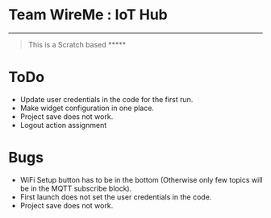 Team WireMe : IoT Hub
===================
---
> This is a Scratch based *****

ToDo
===================
 - Update user credentials in the code for the first run.
 - Make widget configuration in one place.
 - Project save does not work.
 - Logout action assignment

Bugs
===================

 - WiFi Setup button has to be in the bottom (Otherwise only few topics will be in the MQTT subscribe block).
 - First launch does not set the user credentials in the code.
 - Project save does not work.